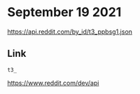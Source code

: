 # September 19 2021

<https://api.reddit.com/by_id/t3_ppbsg1.json>

## Link

~~~
t3_
~~~

https://www.reddit.com/dev/api
